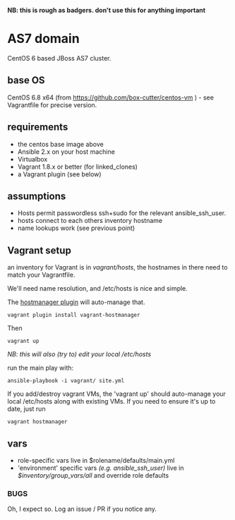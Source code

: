
**NB: this is rough as badgers. don't use this for anything important**

AS7 domain
=============

CentOS 6 based JBoss AS7 cluster.

## base OS

CentOS 6.8 x64 (from https://github.com/box-cutter/centos-vm ) -
see Vagrantfile for precise version.

## requirements

* the centos base image above
* Ansible 2.x on your host machine
* Virtualbox
* Vagrant 1.8.x or better (for linked_clones)
* a Vagrant plugin (see below)

## assumptions

* Hosts permit passwordless ssh+sudo for the relevant ansible_ssh_user.
* hosts connect to each others inventory hostname
* name lookups work (see previous point)

## Vagrant setup

an inventory for Vagrant is in *vagrant/hosts*, the hostnames
in there need to match your Vagrantfile.

We'll need name resolution, and /etc/hosts is nice and simple.

The [hostmanager plugin](https://github.com/smdahlen/vagrant-hostmanager) will auto-manage that.

    vagrant plugin install vagrant-hostmanager

Then

    vagrant up

_NB: this will also (try to) edit your local /etc/hosts_

run the main play with:

    ansible-playbook -i vagrant/ site.yml

If you add/destroy vagrant VMs, the 'vagrant up' should
auto-manage your local /etc/hosts along with existing VMs. If you
need to ensure it's up to date, just run

    vagrant hostmanager

## vars

* role-specific vars live in $rolename/defaults/main.yml
* 'environment' specific vars _(e.g. ansible_ssh_user)_ live in *$inventory/group_vars/all* and override role defaults

### BUGS

Oh, I expect so. Log an issue / PR if you notice any.
